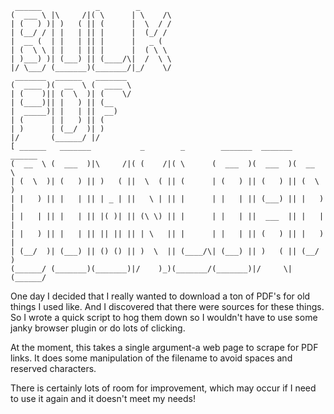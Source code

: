 ```
 ______            _        _
(  ___ \ |\     /|( \      | \    /\
| (   ) )| )   ( || (      |  \  / /
| (__/ / | |   | || |      |  (_/ /
|  __ (  | |   | || |      |   _ (
| (  \ \ | |   | || |      |  ( \ \
| )___) )| (___) || (____/\|  /  \ \
|/ \___/ (_______)(_______/|_/    \/
 _______  ______   _______
(  ____ )(  __  \ (  ____ \
| (    )|| (  \  )| (    \/
| (____)|| |   ) || (__
|  _____)| |   | ||  __)
| (      | |   ) || (
| )      | (__/  )| )
|/       (______/ |/
[ ______   _______           _        _        _______  _______  ______
(  __  \ (  ___  )|\     /|( (    /|( \      (  ___  )(  ___  )(  __  \
| (  \  )| (   ) || )   ( ||  \  ( || (      | (   ) || (   ) || (  \  )
| |   ) || |   | || | _ | ||   \ | || |      | |   | || (___) || |   ) |
| |   | || |   | || |( )| || (\ \) || |      | |   | ||  ___  || |   | |
| |   ) || |   | || || || || | \   || |      | |   | || (   ) || |   ) |
| (__/  )| (___) || () () || )  \  || (____/\| (___) || )   ( || (__/  )
(______/ (_______)(_______)|/    )_)(_______/(_______)|/     \|(______/
```

One day I decided that I really wanted to download a ton of PDF's for old things I used like. And I discovered that there were sources for these things. So I wrote a quick script to hog them down so I wouldn't have to use some janky browser plugin or do lots of clicking.

At the moment, this takes a single argument-a web page to scrape for PDF links. It does some manipulation of the filename to avoid spaces and reserved characters.

There is certainly lots of room for improvement, which may occur if I need to use it again and it doesn't meet my needs!